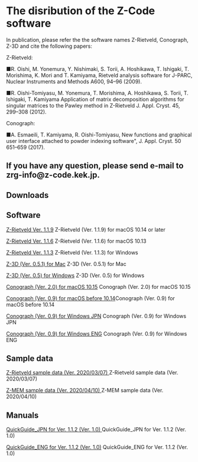 <h1 class="title">The disribution of the Z-Code software </h1>
   <p>
  In publication, please refer the the software names Z-Rietveld, Conograph, Z-3D and cite the following papers:
</p>
Z-Rietveld:
<p>
■R. Oishi, M. Yonemura, Y. Nishimaki, S. Torii, A. Hoshikawa, T. Ishigaki, T. Morishima, K. Mori and T. Kamiyama, 
Rietveld analysis software for J-PARC, Nuclear Instruments and Methods A600, 94–96 (2009).
<p>
■R. Oishi-Tomiyasu, M. Yonemura, T. Morishima, A. Hoshikawa, S. Torii, T. Ishigaki, T. Kamiyama
Application of matrix decomposition algorithms for singular matrices to the Pawley method in Z-Rietveld
J. Appl. Cryst. 45, 299–308 (2012).
</p>
<p>
Conograph:
<p>
■A. Esmaeili, T. Kamiyama, R. Oishi-Tomiyasu, 
New functions and graphical user interface attached to powder indexing software", J. Appl. Cryst. 50 651–659 (2017).
</p>
<p>
<p>
<h2>      If you have any question, please send e-mail to zrg-info@z-code.kek.jp.<h2>

<h2> Downloads </h2>

<h2> Software </h2>

<tbody><tr><th nowrap=""><a href="https://aaa/Z-Rietveld Ver. 1.1.9">Z-Rietveld Ver. 1.1.9</a></th><td> Z-Rietveld (Ver. 1.1.9) for macOS 10.14 or later </td></tr>
<p>
<tbody><tr><th nowrap=""><a href="https://aaa/Z-Rietveld Ver. 1.1.6">Z-Rietveld Ver. 1.1.6</a></th><td> Z-Rietveld (Ver. 1.1.6) for macOS 10.13 </td></tr>
<p>
<tbody><tr><th nowrap=""><a href="https://aaa/Z-Rietveld Ver. 1.1.3">Z-Rietveld Ver. 1.1.3</a></th><td> Z-Rietveld (Ver. 1.1.3) for Windows </td></tr>

<p>
<tbody><tr><th nowrap=""><a href="https://aaa/Z-3D (Ver. 0.5.1) for Mac">Z-3D (Ver. 0.5.1) for Mac</a></th><td> Z-3D (Ver. 0.5.1) for Mac </td></tr>
<p>
<tbody><tr><th nowrap=""><a href="https://aaa/Z-3D (Ver. 0.5) for Windows">Z-3D (Ver. 0.5) for Windows</a></th><td> Z-3D (Ver. 0.5) for Windows </td></tr>

<p>
<tbody><tr><th nowrap=""><a href="https://aaa/Conograph (Ver. 2.0) for macOS 10.15">Conograph (Ver. 2.0) for macOS 10.15</a></th><td> Conograph (Ver. 2.0) for macOS 10.15</td></tr>
<p>
<tbody><tr><th nowrap=""><a href="https://aaa/Conograph (Ver. 0.9) for macOS before 10.14">Conograph (Ver. 0.9) for macOS before 10.14</a></th><td>Conograph (Ver. 0.9) for macOS before 10.14</td></tr>
<p>
<tbody><tr><th nowrap=""><a href="https://aaa/Conograph (Ver. 0.9) for Windows JPN ">Conograph (Ver. 0.9) for Windows JPN</a></th><td> Conograph (Ver. 0.9) for Windows JPN</td></tr>
<p>
<tbody><tr><th nowrap=""><a href="https://aaa/Conograph (Ver. 0.9) for Windows ENG ">Conograph (Ver. 0.9) for Windows ENG</a></th><td> Conograph (Ver. 0.9) for Windows ENG </td></tr>
<p>

<h2> Sample data </h2>
<p>
<tbody><tr><th nowrap=""><a href="https://aaa/Z-Rietveld sample data (Ver. 2020/03/07) ">Z-Rietveld sample data (Ver. 2020/03/07) </a></th><td> Z-Rietveld sample data (Ver. 2020/03/07)  </td></tr>
<p>
<tbody><tr><th nowrap=""><a href="https://aaa/Z-MEM sample data (Ver. 2020/04/10)  ">Z-MEM sample data (Ver. 2020/04/10) </a></th><td> Z-MEM sample data (Ver. 2020/04/10)  </td></tr>
<p>

<h2> Manuals </h2>
<p>
<tbody><tr><th nowrap=""><a href="QuickGuide_JPN for Ver. 1.1.2 (Ver. 1.0)  ">QuickGuide_JPN for Ver. 1.1.2 (Ver. 1.0) </a></th><td> QuickGuide_JPN for Ver. 1.1.2 (Ver. 1.0)  </td></tr>
<p>
<tbody><tr><th nowrap=""><a href="https://aaa/QuickGuide_ENG for Ver. 1.1.2 (Ver. 1.0) ">QuickGuide_ENG for Ver. 1.1.2 (Ver. 1.0)</a></th><td> QuickGuide_ENG for Ver. 1.1.2 (Ver. 1.0)  </td></tr>
<p>

<dl>

